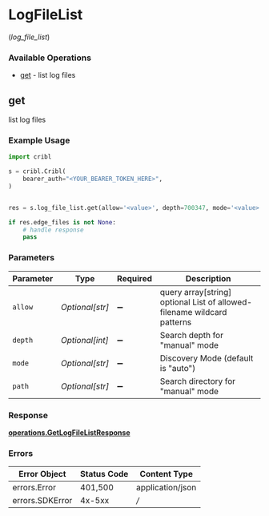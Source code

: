 # LogFileList
(*log_file_list*)

### Available Operations

* [get](#get) - list log files

## get

list log files

### Example Usage

```python
import cribl

s = cribl.Cribl(
    bearer_auth="<YOUR_BEARER_TOKEN_HERE>",
)


res = s.log_file_list.get(allow='<value>', depth=700347, mode='<value>', path='<value>')

if res.edge_files is not None:
    # handle response
    pass

```

### Parameters

| Parameter                                                               | Type                                                                    | Required                                                                | Description                                                             |
| ----------------------------------------------------------------------- | ----------------------------------------------------------------------- | ----------------------------------------------------------------------- | ----------------------------------------------------------------------- |
| `allow`                                                                 | *Optional[str]*                                                         | :heavy_minus_sign:                                                      | query array[string] optional List of allowed-filename wildcard patterns |
| `depth`                                                                 | *Optional[int]*                                                         | :heavy_minus_sign:                                                      | Search depth for "manual" mode                                          |
| `mode`                                                                  | *Optional[str]*                                                         | :heavy_minus_sign:                                                      | Discovery Mode (default is "auto")                                      |
| `path`                                                                  | *Optional[str]*                                                         | :heavy_minus_sign:                                                      | Search directory for "manual" mode                                      |


### Response

**[operations.GetLogFileListResponse](../../models/operations/getlogfilelistresponse.md)**
### Errors

| Error Object     | Status Code      | Content Type     |
| ---------------- | ---------------- | ---------------- |
| errors.Error     | 401,500          | application/json |
| errors.SDKError  | 4x-5xx           | */*              |

